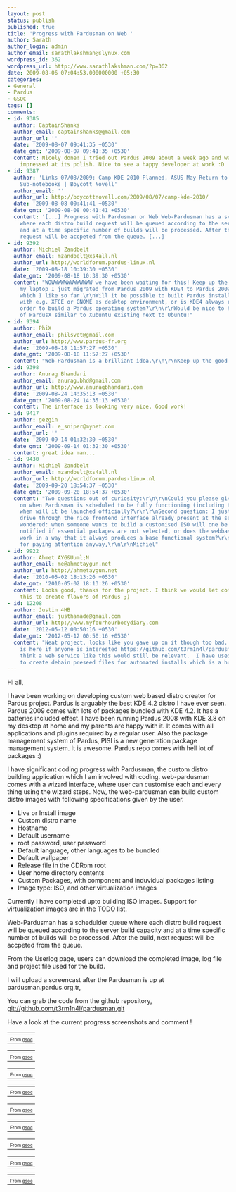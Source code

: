 ```yaml
---
layout: post
status: publish
published: true
title: 'Progress with Pardusman on Web '
author: Sarath
author_login: admin
author_email: sarathlakshman@slynux.com
wordpress_id: 362
wordpress_url: http://www.sarathlakshman.com/?p=362
date: 2009-08-06 07:04:53.000000000 +05:30
categories:
- General
- Pardus
- GSOC
tags: []
comments:
- id: 9385
  author: CaptainShanks
  author_email: captainshanks@gmail.com
  author_url: ''
  date: '2009-08-07 09:41:35 +0530'
  date_gmt: '2009-08-07 09:41:35 +0530'
  content: Nicely done! I tried out Pardus 2009 about a week ago and was pretty darn
    impressed at its polish. Nice to see a happy developer at work :D
- id: 9387
  author: 'Links 07/08/2009: Camp KDE 2010 Planned, ASUS May Return to GNU/Linux
    Sub-notebooks | Boycott Novell'
  author_email: ''
  author_url: http://boycottnovell.com/2009/08/07/camp-kde-2010/
  date: '2009-08-08 00:41:41 +0530'
  date_gmt: '2009-08-08 00:41:41 +0530'
  content: '[...] Progress with Pardusman on Web Web-Pardusman has a schedulder queue
    where each distro build request will be queued according to the server build capacity
    and at a time specific number of builds will be processed. After the build, next
    request will be accpeted from the queue. [...]'
- id: 9392
  author: Michiel Zandbelt
  author_email: mzandbelt@xs4all.nl
  author_url: http://worldforum.pardus-linux.nl
  date: '2009-08-18 10:39:30 +0530'
  date_gmt: '2009-08-18 10:39:30 +0530'
  content: "WOWWWWWWWWWWWWW we have been waiting for this! Keep up the good work.\r\nOn
    my laptop I just migrated from Pardus 2009 with KDE4 to Pardus 2009 with XFCE,
    which I like so far.\r\nWill it be possible to built Pardus installation iso images
    with e.g. XFCE or GNOME as desktop environment, or is KDE4 always required in
    order to build a Pardus operating system?\r\n\r\nWould be nice to have some sort
    of PardusX similar to Xubuntu existing next to Ubuntu!"
- id: 9394
  author: PhiX
  author_email: philsvet@gmail.com
  author_url: http://www.pardus-fr.org
  date: '2009-08-18 11:57:27 +0530'
  date_gmt: '2009-08-18 11:57:27 +0530'
  content: "Web-Pardusman is a brilliant idea.\r\n\r\nKeep up the good work !"
- id: 9398
  author: Anurag Bhandari
  author_email: anurag.bhd@gmail.com
  author_url: http://www.anuragbhandari.com
  date: '2009-08-24 14:35:13 +0530'
  date_gmt: '2009-08-24 14:35:13 +0530'
  content: The interface is looking very nice. Good work!
- id: 9417
  author: gezgin
  author_email: e_sniper@mynet.com
  author_url: ''
  date: '2009-09-14 01:32:30 +0530'
  date_gmt: '2009-09-14 01:32:30 +0530'
  content: great idea man...
- id: 9430
  author: Michiel Zandbelt
  author_email: mzandbelt@xs4all.nl
  author_url: http://worldforum.pardus-linux.nl
  date: '2009-09-20 18:54:37 +0530'
  date_gmt: '2009-09-20 18:54:37 +0530'
  content: "Two questions out of curiosity:\r\n\r\nCould you please give an indication
    on when Pardusman is scheduled to be fully functioning (including the server backend),
    when will it be launched officially?\r\n\r\nSecond question: I just took a test
    drive through the nice frontend interface already present at the server, and I
    wondered: when someone wants to build a customised ISO will one be automatically
    notified if essential packages are not selected, or does the webbased PardusMan
    work in a way that it always produces a base functional system?\r\n\r\nThanks
    for paying attention anyway,\r\n\r\nMichiel"
- id: 9922
  author: Ahmet AYG&Uuml;N
  author_email: me@ahmetaygun.net
  author_url: http://ahmetaygun.net
  date: '2010-05-02 18:13:26 +0530'
  date_gmt: '2010-05-02 18:13:26 +0530'
  content: Looks good, thanks for the project. I think we would let community use
    this to create flavors of Pardus ;)
- id: 12208
  author: Justin 4HB
  author_email: justhamade@gmail.com
  author_url: http://www.myfourhourbodydiary.com
  date: '2012-05-12 00:50:16 +0530'
  date_gmt: '2012-05-12 00:50:16 +0530'
  content: "Neat project, looks like you gave up on it though too bad.  Github link
    is here if anyone is interested https://github.com/t3rm1n4l/pardusman\r\n\r\nI
    think a web service like this would still be relevant.  I have used other ones
    to create debain preseed files for automated installs which is a huge help."
---
```

Hi all,

I have been working on developing custom web based distro creator for Pardus project. Pardus is arguably the best KDE 4.2 distro I have ever seen. Pardus 2009 comes with lots of packages bundled with KDE 4.2. It has a batteries included effect. I have been running Pardus 2008 with KDE 3.8 on my desktop at home and my parents are happy with it. It comes with all applications and plugins required by a regular user. Also the package management system of Pardus, PISI is a new generation package management system. It is awesome. Pardus repo comes with hell lot of packages :)

I have significant coding progress with Pardusman, the custom distro building application which I am involved with coding. web-pardusman comes with a wizard interface, where user can customise each and every thing using the wizard steps. Now, the web-pardusman can build custom distro images with following specifications given by the user.
<ul>
	<li>Live or Install image</li>
	<li>Custom distro name</li>
	<li>Hostname</li>
	<li>Default username</li>
	<li>root password, user password</li>
	<li>Default language, other languages to be bundled</li>
	<li>Default wallpaper</li>
	<li>Release file in the CDRom root</li>
	<li>User home directory contents</li>
	<li>Custom Packages, with component and induvidual packages listing</li>
	<li>Image type: ISO, and other virtualization images</li>
</ul>
Currently I have completed upto building ISO images. Support for virtualization images are in the TODO list.

Web-Pardusman has a schedulder queue where each distro build request will be queued according to the server build capacity and at a time specific number of builds will be processed. After the build, next request will be accpeted from the queue.

From the Userlog page, users can download the completed image, log file and project file used for the build.

I will upload a screencast after the Pardusman is up at pardusman.pardus.org.tr,

You can grab the code from the github repository, <a href="git://github.com/t3rm1n4l/pardusman.git">git://github.com/t3rm1n4l/pardusman.git</a>

Have a look at the current progress screenshots and comment !
<table style="width: auto;" border="0">
<tbody>
<tr>
<td><a href="http://picasaweb.google.com/lh/photo/XrICbg27OERvdakQdB5Alw?feat=embedwebsite"><img src="http://lh5.ggpht.com/_DtNSSwv0BQs/Snp9bHDmuaI/AAAAAAAAAxw/0GedpxS9MjY/s400/img-1.png" alt="" /></a></td>
</tr>
<tr>
<td style="font-family:arial,sans-serif; font-size:11px; text-align:right">From <a href="http://picasaweb.google.com/sarathlakshman/Gsoc?feat=embedwebsite">gsoc</a></td>
</tr>
</tbody></table>
<table style="width: auto;" border="0">
<tbody>
<tr>
<td><a href="http://picasaweb.google.com/lh/photo/sSHQOiVpirpFtGUP00tCrA?feat=embedwebsite"><img src="http://lh5.ggpht.com/_DtNSSwv0BQs/Snp9bVihRGI/AAAAAAAAAx0/dBAMgvX1plk/s400/img-2.png" alt="" /></a></td>
</tr>
<tr>
<td style="font-family:arial,sans-serif; font-size:11px; text-align:right">From <a href="http://picasaweb.google.com/sarathlakshman/Gsoc?feat=embedwebsite">gsoc</a></td>
</tr>
</tbody></table>
<table style="width: auto;" border="0">
<tbody>
<tr>
<td><a href="http://picasaweb.google.com/lh/photo/Spy3mOifK-Ar4_mfRhW4vw?feat=embedwebsite"><img src="http://lh4.ggpht.com/_DtNSSwv0BQs/Snp9bvcLHmI/AAAAAAAAAx4/xILkIeY1SCw/s400/img-3.png" alt="" /></a></td>
</tr>
<tr>
<td style="font-family:arial,sans-serif; font-size:11px; text-align:right">From <a href="http://picasaweb.google.com/sarathlakshman/Gsoc?feat=embedwebsite">gsoc</a></td>
</tr>
</tbody></table>
<table style="width: auto;" border="0">
<tbody>
<tr>
<td><a href="http://picasaweb.google.com/lh/photo/CnjnvgyJJsjMCJYU-hU7dA?feat=embedwebsite"><img src="http://lh5.ggpht.com/_DtNSSwv0BQs/Snp9bq80LKI/AAAAAAAAAx8/DR6923Hk25k/s400/img-4.png" alt="" /></a></td>
</tr>
<tr>
<td style="font-family:arial,sans-serif; font-size:11px; text-align:right">From <a href="http://picasaweb.google.com/sarathlakshman/Gsoc?feat=embedwebsite">gsoc</a></td>
</tr>
</tbody></table>
<table style="width: auto;" border="0">
<tbody>
<tr>
<td><a href="http://picasaweb.google.com/lh/photo/af2gjBiGX_frVFR61Fa3VA?feat=embedwebsite"><img src="http://lh6.ggpht.com/_DtNSSwv0BQs/Snp9buotHdI/AAAAAAAAAyA/OPQId3UUMvo/s400/img-5.png" alt="" /></a></td>
</tr>
<tr>
<td style="font-family:arial,sans-serif; font-size:11px; text-align:right">From <a href="http://picasaweb.google.com/sarathlakshman/Gsoc?feat=embedwebsite">gsoc</a></td>
</tr>
</tbody></table>
<table style="width: auto;" border="0">
<tbody>
<tr>
<td><a href="http://picasaweb.google.com/lh/photo/EV7DDA2RorQd6L4I_wTefA?feat=embedwebsite"><img src="http://lh5.ggpht.com/_DtNSSwv0BQs/Snp-vmR4F6I/AAAAAAAAAyI/fbUtj2y2zLs/s400/img-6.png" alt="" /></a></td>
</tr>
<tr>
<td style="font-family:arial,sans-serif; font-size:11px; text-align:right">From <a href="http://picasaweb.google.com/sarathlakshman/Gsoc?feat=embedwebsite">gsoc</a></td>
</tr>
</tbody></table>
<table style="width: auto;" border="0">
<tbody>
<tr>
<td><a href="http://picasaweb.google.com/lh/photo/fiC2zsSDL2hBXwPpk2dhaw?feat=embedwebsite"><img src="http://lh5.ggpht.com/_DtNSSwv0BQs/Snp-v4bzlPI/AAAAAAAAAyM/lQ6c8AuXGVw/s400/img-7.png" alt="" /></a></td>
</tr>
<tr>
<td style="font-family:arial,sans-serif; font-size:11px; text-align:right">From <a href="http://picasaweb.google.com/sarathlakshman/Gsoc?feat=embedwebsite">gsoc</a></td>
</tr>
</tbody></table>
<table style="width: auto;" border="0">
<tbody>
<tr>
<td><a href="http://picasaweb.google.com/lh/photo/40XF-FWHa7JoNXJYKBfPVg?feat=embedwebsite"><img src="http://lh6.ggpht.com/_DtNSSwv0BQs/Snp-v1zg6qI/AAAAAAAAAyQ/Vpwg-lW-EkQ/s400/img-8.png" alt="" /></a></td>
</tr>
<tr>
<td style="font-family:arial,sans-serif; font-size:11px; text-align:right">From <a href="http://picasaweb.google.com/sarathlakshman/Gsoc?feat=embedwebsite">gsoc</a></td>
</tr>
</tbody></table>
<table style="width: auto;" border="0">
<tbody>
<tr>
<td><a href="http://picasaweb.google.com/lh/photo/l4hJPo99bFhBpp_GvHculQ?feat=embedwebsite"><img src="http://lh6.ggpht.com/_DtNSSwv0BQs/Snp-wCNz8yI/AAAAAAAAAyU/miHTCF2T0Pw/s400/img-9.png" alt="" /></a></td>
</tr>
<tr>
<td style="font-family:arial,sans-serif; font-size:11px; text-align:right">From <a href="http://picasaweb.google.com/sarathlakshman/Gsoc?feat=embedwebsite">gsoc</a></td>
</tr>
</tbody></table>
